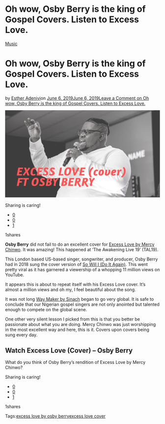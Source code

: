 # Oh wow, Osby Berry is the king of Gospel Covers. Listen to Excess Love.

[Music](https://estheradeniyi.com/category/music/)
# Oh wow, Osby Berry is the king of Gospel Covers. Listen to Excess Love.

by [Esther Adeniyi](https://estheradeniyi.com/author/esther-adeniyi/)on [June 6, 2019June 6, 2019](https://estheradeniyi.com/excess-love-cover-osby-berry/)[Leave a Comment on Oh wow, Osby Berry is the king of Gospel Covers. Listen to Excess Love.](https://estheradeniyi.com/excess-love-cover-osby-berry/#respond)

![Excess love cover by Osby Berry](images\Excess-love-cover-by-Osby-Berry.jpg)

Sharing is caring!

- [0](https://www.facebook.com/sharer/sharer.php?u=https%3A%2F%2Festheradeniyi.com%2Fexcess-love-cover-osby-berry%2F&amp;t=Oh%20wow%2C%20Osby%20Berry%20is%20the%20king%20of%20Gospel%20Covers.%20Listen%20to%20Excess%20Love.)
- [0](https://twitter.com/intent/tweet?text=Oh%20wow%2C%20Osby%20Berry%20is%20the%20king%20of%20Gospel%20Covers.%20Listen%20to%20Excess%20Love.&amp;url=https%3A%2F%2Festheradeniyi.com%2Fexcess-love-cover-osby-berry%2F)
- [1](#)

1shares

**Osby Berry** did not fail to do an excellent cover for [Excess Love by Mercy Chinwo](https://estheradeniyi.com/excess-love-mercy-chinwo-lyrics-download/). It was amazing! This happened at &#x2018;The Awakening Live 19&#x2019; (TAL19).

This London based US-based singer, songwriter, and producer, Osby Berry had in 2018 sung the cover version of [So Will I (Do It Again)](https://www.youtube.com/watch?v=QdIOaAvvOp8). This went pretty viral as it has garnered a viewership of a whopping 11 million views on YouTube.

It appears this is about to repeat itself with his Excess Love cover. It&#x2019;s almost a million views and oh my, I feel beautiful about the song.

It was not long [Way Maker by Sinach](https://estheradeniyi.com/way-maker-by-sinach-lyrics-mp3-download/) began to go very global. It is safe to conclude that our Nigerian gospel singers are not only anointed but talented enough to compete on the global scene.

One other very silent lesson I picked from this is that you better be passionate about what you are doing. Mercy Chinwo was just worshipping in the most excellent way and here, this is it. Covers upon covers being sung every day.

## Watch Excess Love (Cover) &#x2013; Osby Berry

What do you think of Osby Berry&#x2019;s rendition of Excess Love by Mercy Chinwo?

Sharing is caring!

- [0](https://www.facebook.com/sharer/sharer.php?u=https%3A%2F%2Festheradeniyi.com%2Fexcess-love-cover-osby-berry%2F&amp;t=Oh%20wow%2C%20Osby%20Berry%20is%20the%20king%20of%20Gospel%20Covers.%20Listen%20to%20Excess%20Love.)
- [0](https://twitter.com/intent/tweet?text=Oh%20wow%2C%20Osby%20Berry%20is%20the%20king%20of%20Gospel%20Covers.%20Listen%20to%20Excess%20Love.&amp;url=https%3A%2F%2Festheradeniyi.com%2Fexcess-love-cover-osby-berry%2F)
- [1](#)

1shares

Tags:[excess love by osby berry](https://estheradeniyi.com/tag/excess-love-by-osby-berry/)[excess love cover](https://estheradeniyi.com/tag/excess-love-cover/)